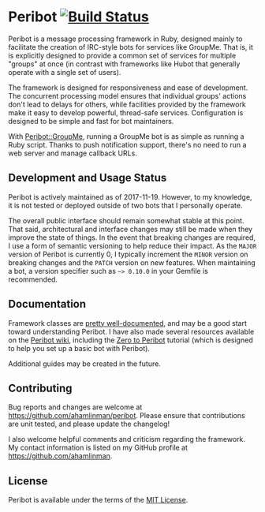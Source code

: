 # Peribot [![Build Status](https://travis-ci.org/ahamlinman/peribot.svg?branch=master)](https://travis-ci.org/ahamlinman/peribot)

Peribot is a message processing framework in Ruby, designed mainly to
facilitate the creation of IRC-style bots for services like GroupMe. That is,
it is explicitly designed to provide a common set of services for multiple
"groups" at once (in contrast with frameworks like Hubot that generally operate
with a single set of users).

The framework is designed for responsiveness and ease of development. The
concurrent processing model ensures that individual groups' actions don't lead
to delays for others, while facilities provided by the framework make it easy
to develop powerful, thread-safe services. Configuration is designed to be
simple and fast for bot maintainers.

With [Peribot::GroupMe](https://github.com/ahamlinman/peribot-groupme), running
a GroupMe bot is as simple as running a Ruby script. Thanks to push
notification support, there's no need to run a web server and manage callback
URLs.

## Development and Usage Status

Peribot is actively maintained as of 2017-11-19. However, to my knowledge, it
is not tested or deployed outside of two bots that I personally operate.

The overall public interface should remain somewhat stable at this point. That
said, architectural and interface changes may still be made when they improve
the state of things. In the event that breaking changes are required, I use a
form of semantic versioning to help reduce their impact. As the `MAJOR` version
of Peribot is currently 0, I typically increment the `MINOR` version on
breaking changes and the `PATCH` version on new features.  When maintaining a
bot, a version specifier such as `~> 0.10.0` in your Gemfile is recommended.

## Documentation

Framework classes are [pretty
well-documented](http://www.rubydoc.info/github/ahamlinman/peribot/master), and
may be a good start toward understanding Peribot. I have also made several
resources available on the [Peribot
wiki](https://github.com/ahamlinman/peribot/wiki), including the [Zero to
Peribot](https://github.com/ahamlinman/peribot/wiki/Zero-to-Peribot) tutorial
(which is designed to help you set up a basic bot with Peribot).

Additional guides may be created in the future.

## Contributing

Bug reports and changes are welcome at https://github.com/ahamlinman/peribot.
Please ensure that contributions are unit tested, and please update the
changelog!

I also welcome helpful comments and criticism regarding the framework. My
contact information is listed on my GitHub profile at
https://github.com/ahamlinman.

## License

Peribot is available under the terms of the [MIT
License](http://opensource.org/licenses/MIT).
